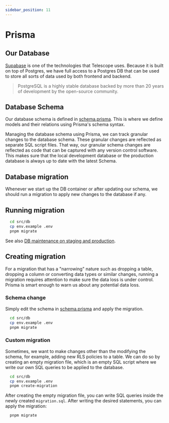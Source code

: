 ```yaml
---
sidebar_position: 11
---
```


# Prisma

## Our Database

[Supabase](./supabase.md) is one of the technologies that Telescope uses. Because it is built on top of Postgres, we have full access to a Postgres DB that can be used to store all sorts of data used by both frontend and backend.

> PostgreSQL is a highly stable database backed by more than 20 years of development by the open-source community.

## Database Schema

Our database schema is defined in [schema.prisma](https://github.com/Seneca-CDOT/telescope/blob/master/src/db/prisma/schema.prisma). This is where we define models and their relations using Prisma's schema syntax.

Managing the database schema using Prisma, we can track granular changes to the database schema. These granular changes are reflected as separate SQL script files. That way, our granular schema changes are reflected as code that can be captured with any version control software. This makes sure that the local development database or the production database is always up to date with the latest Schema.

## Database migration

Whenever we start up the DB container or after updating our schema, we should run a migration to apply new changes to the database if any.

## Running migration

```bash
  cd src/db
  cp env.example .env
  pnpm migrate
```

See also [DB maintenance on staging and production](../contributing/database-maintenance.md).

## Creating migration

For a migration that has a "narrowing" nature such as dropping a table, dropping a column or converting data types or similar changes, running a migration requires attention to make sure the data loss is under control. Prisma is smart enough to warn us about any potential data loss.

### Schema change

Simply edit the schema in [schema.prisma](https://github.com/Seneca-CDOT/telescope/blob/master/src/db/prisma/schema.prisma) and apply the migration.

```bash
  cd src/db
  cp env.example .env
  pnpm migrate
```

### Custom migration

Sometimes, we want to make changes other than the modifying the schema, for example, adding new RLS policies to a table. We can do so by creating an empty migration file, which is an empty SQL script where we write our own SQL queries to be applied to the database.

```bash
  cd src/db
  cp env.example .env
  pnpm create-migration
```

After creating the empty migration file, you can write SQL queries inside the newly created `migration.sql`. After writing the desired statements, you can apply the migration:

```bash
  pnpm migrate
```
